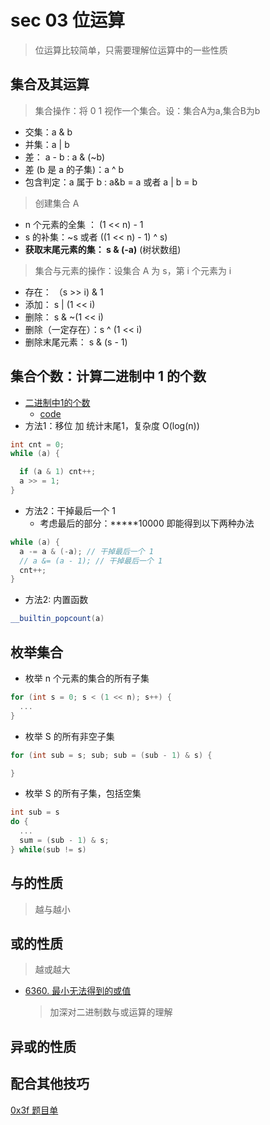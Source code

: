 # sec 03 位运算


> 位运算比较简单，只需要理解位运算中的一些性质



## 集合及其运算
> 集合操作：将 0 1 视作一个集合。设：集合A为a,集合B为b
* 交集：a & b
* 并集：a | b
* 差： a - b : a & (~b)
* 差 (b 是 a 的子集)：a ^ b
* 包含判定：a 属于 b : a&b = a 或者 a | b = b

> 创建集合 A
* n 个元素的全集 ： (1 << n) - 1
* s 的补集：~s 或者 ((1 << n) - 1) ^ s)
* **获取末尾元素的集： s & (-a)** (树状数组)

> 集合与元素的操作：设集合 A 为 s，第 i 个元素为 i
* 存在： （s >> i) & 1
* 添加： s | (1 << i)
* 删除： s & ~(1 << i)
* 删除（一定存在）：s ^ (1 << i)
* 删除末尾元素： s & (s - 1)


## 集合个数：计算二进制中 1 的个数
* [二进制中1的个数](https://www.acwing.com/problem/content/803/)
  * [code](../acwing/acwing.801.md)
* 方法1：移位 加 统计末尾1，复杂度 O(log(n))
```c++
int cnt = 0;
while (a) {

  if (a & 1) cnt++;
  a >> = 1;
}
```

* 方法2：干掉最后一个 1
  * 考虑最后的部分：*****10000 即能得到以下两种办法

```c++
while (a) {
  a -= a & (-a); // 干掉最后一个 1
  // a &= (a - 1); // 干掉最后一个 1
  cnt++;
}
```

* 方法2: 内置函数
```c++
__builtin_popcount(a)
```
## 枚举集合
* 枚举 n 个元素的集合的所有子集
```c++
for (int s = 0; s < (1 << n); s++) {
  ...
}

```

* 枚举 S 的所有非空子集
```c++
for (int sub = s; sub; sub = (sub - 1) & s) {

}

```
* 枚举 S 的所有子集，包括空集
```c++
int sub = s
do {
  ...
  sum = (sub - 1) & s;
} while(sub != s)

```

## 与的性质
> 越与越小


## 或的性质
> 越或越大
* [6360. 最小无法得到的或值](https://leetcode.cn/problems/minimum-impossible-or/description/)
   > 加深对二进制数与或运算的理解

## 异或的性质
> 


## 配合其他技巧
[0x3f 题目单](https://leetcode.cn/circle/discuss/dHn9Vk/)